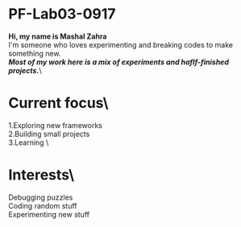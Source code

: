 # PF-Lab03-0917
**Hi, my name is Mashal Zahra**\
I'm someone who loves experimenting and breaking codes to make something new.\
***Most of my work here is a mix of experiments and haflf-finished projects.***\
# Current focus\
1.Exploring new frameworks\
2.Building small projects\
3.Learning \
# Interests\
Debugging puzzles\
Coding random stuff\
Experimenting new stuff
